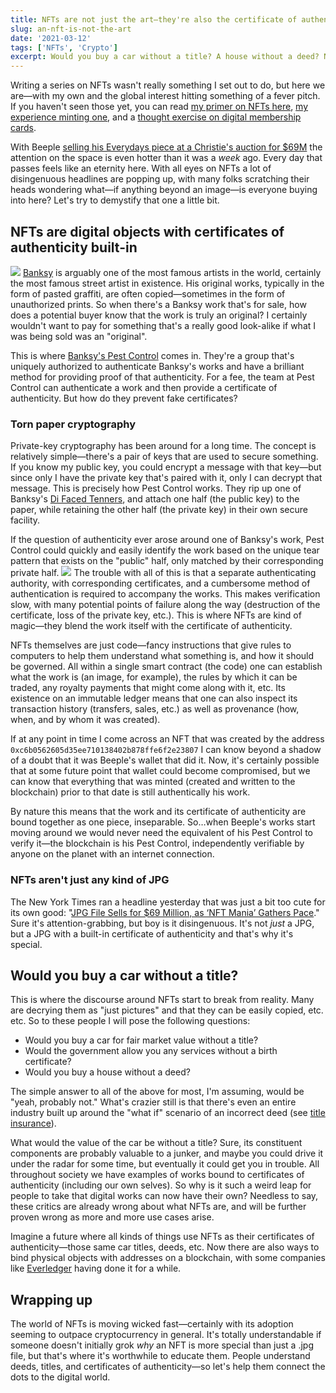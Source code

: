 ```yaml
---
title: NFTs are not just the art—they're also the certificate of authenticity
slug: an-nft-is-not-the-art
date: '2021-03-12'
tags: ['NFTs', 'Crypto']
excerpt: Would you buy a car without a title? A house without a deed? NFTs are things with authenticity built-in, making them more than just a digital file.
---
```


Writing a series on NFTs wasn't really something I set out to do, but here we are—with my own and the global interest hitting something of a fever pitch. If you haven't seen those yet, you can read [my primer on NFTs here](__GHOST_URL__/wtf-is-an-nft-and-some-use-cases/), [my experience minting one](__GHOST_URL__/how-i-accidentally-created-and-sold-an-nft/), and a [thought exercise on digital membership cards](__GHOST_URL__/membership-nfts/).

With Beeple [selling his Everydays piece at a Christie's auction for $69M](https://onlineonly.christies.com/s/beeple-first-5000-days/beeple-b-1981-1/112924) the attention on the space is even hotter than it was a _week_ ago. Every day that passes feels like an eternity here. With all eyes on NFTs a lot of disingenuous headlines are popping up, with many folks scratching their heads wondering what—if anything beyond an image—is everyone buying into here? Let's try to demystify that one a little bit.

## NFTs are digital objects with certificates of authenticity built-in

![](__GHOST_URL__/content/images/2021/03/iu.png)
[Banksy](https://banksy.co.uk) is arguably one of the most famous artists in the world, certainly the most famous street artist in existence. His original works, typically in the form of pasted graffiti, are often copied—sometimes in the form of unauthorized prints. So when there's a Banksy work that's for sale, how does a potential buyer know that the work is truly an original? I certainly wouldn't want to pay for something that's a really good look-alike if what I was being sold was an "original".

This is where [Banksy's Pest Control](https://pestcontroloffice.com) comes in. They're a group that's uniquely authorized to authenticate Banksy's works and have a brilliant method for providing proof of that authenticity. For a fee, the team at Pest Control can authenticate a work and then provide a certificate of authenticity. But how do they prevent fake certificates?

### Torn paper cryptography

Private-key cryptography has been around for a long time. The concept is relatively simple—there's a pair of keys that are used to secure something. If you know my public key, you could encrypt a message with that key—but since only I have the private key that's paired with it, only I can decrypt that message. This is precisely how Pest Control works. They rip up one of Banksy's [Di Faced Tenners](https://hexagongallery.com/catalog/artist/banksy/di-faced-tenner/), and attach one half (the public key) to the paper, while retaining the other half (the private key) in their own secure facility.

If the question of authenticity ever arose around one of Banksy's work, Pest Control could quickly and easily identify the work based on the unique tear pattern that exists on the "public" half, only matched by their corresponding private half.
![](__GHOST_URL__/content/images/2021/03/image.png)
The trouble with all of this is that a separate authenticating authority, with corresponding certificates, and a cumbersome method of authentication is required to accompany the works. This makes verification slow, with many potential points of failure along the way (destruction of the certificate, loss of the private key, etc.). This is where NFTs are kind of magic—they blend the work itself with the certificate of authenticity.

NFTs themselves are just code—fancy instructions that give rules to computers to help them understand what something is, and how it should be governed. All within a single smart contract (the code) one can establish what the work is (an image, for example), the rules by which it can be traded, any royalty payments that might come along with it, etc. Its existence on an immutable ledger means that one can also inspect its transaction history (transfers, sales, etc.) as well as provenance (how, when, and by whom it was created).

If at any point in time I come across an NFT that was created by the address `0xc6b0562605d35ee710138402b878ffe6f2e23807` I can know beyond a shadow of a doubt that it was Beeple's wallet that did it. Now, it's certainly possible that at some future point that wallet could become compromised, but we can know that everything that was minted (created and written to the blockchain) prior to that date is still authentically his work.

By nature this means that the work and its certificate of authenticity are bound together as one piece, inseparable. So…when Beeple's works start moving around we would never need the equivalent of his Pest Control to verify it—the blockchain is his Pest Control, independently verifiable by anyone on the planet with an internet connection.

### NFTs aren't just any kind of JPG

The New York Times ran a headline yesterday that was just a bit too cute for its own good: "[JPG File Sells for $69 Million, as ‘NFT Mania’ Gathers Pace](https://www.nytimes.com/2021/03/11/arts/design/nft-auction-christies-beeple.html)." Sure it's attention-grabbing, but boy is it disingenuous. It's not _just_ a JPG, but a JPG with a built-in certificate of authenticity and that's why it's special.

## Would you buy a car without a title?

This is where the discourse around NFTs start to break from reality. Many are decrying them as "just pictures" and that they can be easily copied, etc. etc. So to these people I will pose the following questions:

- Would you buy a car for fair market value without a title?
- Would the government allow you any services without a birth certificate?
- Would you buy a house without a deed?

The simple answer to all of the above for most, I'm assuming, would be "yeah, probably not." What's crazier still is that there's even an entire industry built up around the "what if" scenario of an incorrect deed (see [title insurance](https://en.wikipedia.org/wiki/Title_insurance)).

What would the value of the car be without a title? Sure, its constituent components are probably valuable to a junker, and maybe you could drive it under the radar for some time, but eventually it could get you in trouble. All throughout society we have examples of works bound to certificates of authenticity (including our own selves). So why is it such a weird leap for people to take that digital works can now have their own? Needless to say, these critics are already wrong about what NFTs are, and will be further proven wrong as more and more use cases arise.

Imagine a future where all kinds of things use NFTs as their certificates of authenticity—those same car titles, deeds, etc. Now there are also ways to bind physical objects with addresses on a blockchain, with some companies like [Everledger](https://www.everledger.io) having done it for a while.

## Wrapping up

The world of NFTs is moving wicked fast—certainly with its adoption seeming to outpace cryptocurrency in general. It's totally understandable if someone doesn't initially grok _why_ an NFT is more special than just a .jpg file, but that's where it's worthwhile to educate them. People understand deeds, titles, and certificates of authenticity—so let's help them connect the dots to the digital world.
